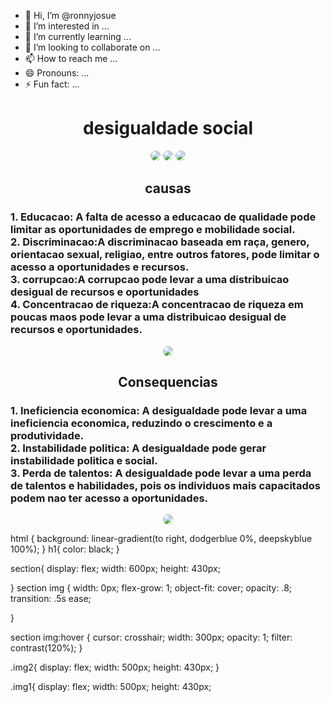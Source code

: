 - 👋 Hi, I’m @ronnyjosue
- 👀 I’m interested in ...
- 🌱 I’m currently learning ...
- 💞️ I’m looking to collaborate on ...
- 📫 How to reach me ...
- 😄 Pronouns: ...
- ⚡ Fun fact: ...

<!---
ronnyjosue/ronnyjosue is a ✨ special ✨ repository because its `README.md` (this file) appears on your GitHub profile.
You can click the Preview link to take a look at your changes.
--->
<!doctype html>
<html> 
 <head> 
  <title>aprecentaçao</title> 
 </head> 
 <body> 
  <center> 
   <h1>desigualdade social</h1> 
  </center> 
  <center> 
   <section> 
    <img src="https://drive.google.com/thumbnail?id=1LbMpp83e7jHQsHfl67iu5TgLWHJFneDz" style="border-radius: 10px" ;> 
    <img src="https://drive.google.com/thumbnail?id=
1Lju9zDBjmGnBmiGR9by8W9lEwUJBBtyw" style="border-radius: 10px" ;> 
    <img src="https://drive.google.com/thumbnail?id=
1LQ4dx4bI-iufFihfvdoCyyYyUJVUXi54" style="border-radius: 10px" ;> 
   </section> 
  </center> 
  <center> 
   <h2 class="cursiva">causas </h2> 
  </center> 
  <h3 class="cursiva"> 1. Educacao: A falta de acesso a educacao de qualidade pode limitar as oportunidades de emprego e mobilidade social.<br> 2. Discriminacao:A discriminacao baseada em raça, genero, orientacao sexual, religiao, entre outros fatores, pode limitar o acesso a oportunidades e recursos.<br> 3. corrupcao:A corrupcao pode levar a uma distribuicao desigual de recursos e oportunidades<br> 4. Concentracao de riqueza:A concentracao de riqueza em poucas maos pode levar a uma distribuicao desigual de recursos e oportunidades. </h3> 
  <center> 
   <img class="img1" src="https://drive.google.com/thumbnail?id=1NijkPlDFVf2lRIluk27Jsfjm_HRbLhY1" style="border-radius: 10px;"> 
  </center> 
  <center> 
   <h2>Consequencias</h2> 
  </center> 
  <h3> 1. Ineficiencia economica: A desigualdade pode levar a uma ineficiencia economica, reduzindo o crescimento e a produtividade.<br> 2. Instabilidade politica: A desigualdade pode gerar instabilidade politica e social.<br> 3. Perda de talentos: A desigualdade pode levar a uma perda de talentos e habilidades, pois os individuos mais capacitados podem nao ter acesso a oportunidades.</h3> 
  <center> 
   <img class="img2" src="
  https://drive.google.com/thumbnail?id=1Nj8RnJG_8td1G1QpuGyOZRJ3p70jTRaD" style="border-radius: 10px;"> 
  </center> 
 </body>
</html>

html {
   background: linear-gradient(to right, dodgerblue 0%, deepskyblue 100%);
}
h1{
   color: black;
}

section{
    display: flex;
    width: 600px;
    height: 430px;
    
    
}
section img {
    width: 0px;
    flex-grow: 1;
    object-fit: cover;
    opacity: .8;
    transition: .5s ease;
    
}

section img:hover {
    cursor: crosshair;
    width: 300px;
    opacity: 1;
    filter: contrast(120%);
}
 
 
.img2{
    display: flex;
    width: 500px;
    height: 430px;
}

.img1{
    display: flex;
    width: 500px;
    height: 430px;

